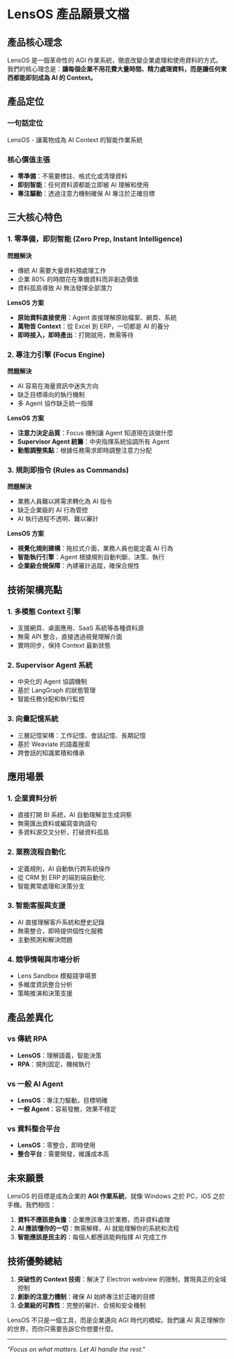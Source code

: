 # LensOS 產品願景文檔

## 產品核心理念

LensOS 是一個革命性的 AGI 作業系統，徹底改變企業處理和使用資料的方式。我們的核心理念是：**讓每個企業不用花費大量時間、精力處理資料，而是讓任何東西都能即刻成為 AI 的 Context。**

## 產品定位

### 一句話定位
LensOS - 讓萬物成為 AI Context 的智能作業系統

### 核心價值主張
- **零準備**：不需要標註、格式化或清理資料
- **即刻智能**：任何資料源都能立即被 AI 理解和使用
- **專注驅動**：透過注意力機制確保 AI 專注於正確目標

## 三大核心特色

### 1. 零準備，即刻智能 (Zero Prep, Instant Intelligence)

**問題解決**
- 傳統 AI 需要大量資料預處理工作
- 企業 80% 的時間花在準備資料而非創造價值
- 資料孤島導致 AI 無法發揮全部潛力

**LensOS 方案**
- **原始資料直接使用**：Agent 直接理解原始檔案、網頁、系統
- **萬物皆 Context**：從 Excel 到 ERP，一切都是 AI 的養分
- **即時接入，即時產出**：打開就用，無需等待

### 2. 專注力引擎 (Focus Engine)

**問題解決**
- AI 容易在海量資訊中迷失方向
- 缺乏目標導向的執行機制
- 多 Agent 協作缺乏統一指揮

**LensOS 方案**
- **注意力決定品質**：Focus 機制讓 Agent 知道現在該做什麼
- **Supervisor Agent 統籌**：中央指揮系統協調所有 Agent
- **動態調整焦點**：根據任務需求即時調整注意力分配

### 3. 規則即指令 (Rules as Commands)

**問題解決**
- 業務人員難以將需求轉化為 AI 指令
- 缺乏企業級的 AI 行為管控
- AI 執行過程不透明、難以審計

**LensOS 方案**
- **視覺化規則建構**：拖拉式介面，業務人員也能定義 AI 行為
- **智能執行引擎**：Agent 根據規則自動判斷、決策、執行
- **企業級合規保障**：內建審計追蹤，確保合規性

## 技術架構亮點

### 1. 多模態 Context 引擎
- 支援網頁、桌面應用、SaaS 系統等各種資料源
- 無需 API 整合，直接透過視覺理解介面
- 實時同步，保持 Context 最新狀態

### 2. Supervisor Agent 系統
- 中央化的 Agent 協調機制
- 基於 LangGraph 的狀態管理
- 智能任務分配和執行監控

### 3. 向量記憶系統
- 三層記憶架構：工作記憶、會話記憶、長期記憶
- 基於 Weaviate 的語義搜索
- 跨會話的知識累積和傳承

## 應用場景

### 1. 企業資料分析
- 直接打開 BI 系統，AI 自動理解並生成洞察
- 無需匯出資料或編寫查詢語句
- 多資料源交叉分析，打破資料孤島

### 2. 業務流程自動化
- 定義規則，AI 自動執行跨系統操作
- 從 CRM 到 ERP 的端到端自動化
- 智能異常處理和決策分支

### 3. 智能客服與支援
- AI 直接理解客戶系統和歷史記錄
- 無需整合，即時提供個性化服務
- 主動預測和解決問題

### 4. 競爭情報與市場分析
- Lens Sandbox 模擬競爭場景
- 多維度資訊整合分析
- 策略推演和決策支援

## 產品差異化

### vs 傳統 RPA
- **LensOS**：理解語義，智能決策
- **RPA**：規則固定，機械執行

### vs 一般 AI Agent
- **LensOS**：專注力驅動，目標明確
- **一般 Agent**：容易發散，效果不穩定

### vs 資料整合平台
- **LensOS**：零整合，即時使用
- **整合平台**：需要開發，維護成本高

## 未來願景

LensOS 的目標是成為企業的 **AGI 作業系統**，就像 Windows 之於 PC，iOS 之於手機。我們相信：

1. **資料不應該是負擔**：企業應該專注於業務，而非資料處理
2. **AI 應該懂你的一切**：無需解釋，AI 就能理解你的系統和流程
3. **智能應該是民主的**：每個人都應該能夠指揮 AI 完成工作

## 技術優勢總結

1. **突破性的 Context 技術**：解決了 Electron webview 的限制，實現真正的全域控制
2. **創新的注意力機制**：確保 AI 始終專注於正確的目標
3. **企業級的可靠性**：完整的審計、合規和安全機制

LensOS 不只是一個工具，而是企業邁向 AGI 時代的橋樑。我們讓 AI 真正理解你的世界，而你只需要告訴它你想要什麼。

---

*"Focus on what matters. Let AI handle the rest."*